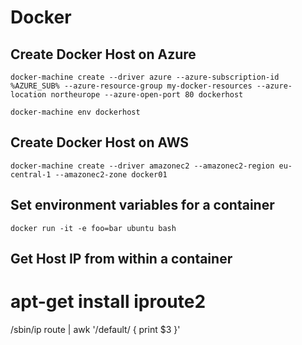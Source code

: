 # Docker

## Create Docker Host on Azure

`docker-machine create --driver azure --azure-subscription-id %AZURE_SUB% --azure-resource-group my-docker-resources --azure-location northeurope --azure-open-port 80 dockerhost`

`docker-machine env dockerhost`

## Create Docker Host on AWS
`docker-machine create --driver amazonec2 --amazonec2-region eu-central-1 --amazonec2-zone docker01`

## Set environment variables for a container

`docker run -it -e foo=bar ubuntu bash`

## Get Host IP from within a container

# apt-get install iproute2
/sbin/ip route | awk '/default/ { print $3 }'
